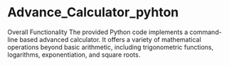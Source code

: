 # Advance_Calculator_pyhton
Overall Functionality The provided Python code implements a command-line based advanced calculator. It offers a variety of mathematical operations beyond basic arithmetic, including trigonometric functions, logarithms, exponentiation, and square roots.
